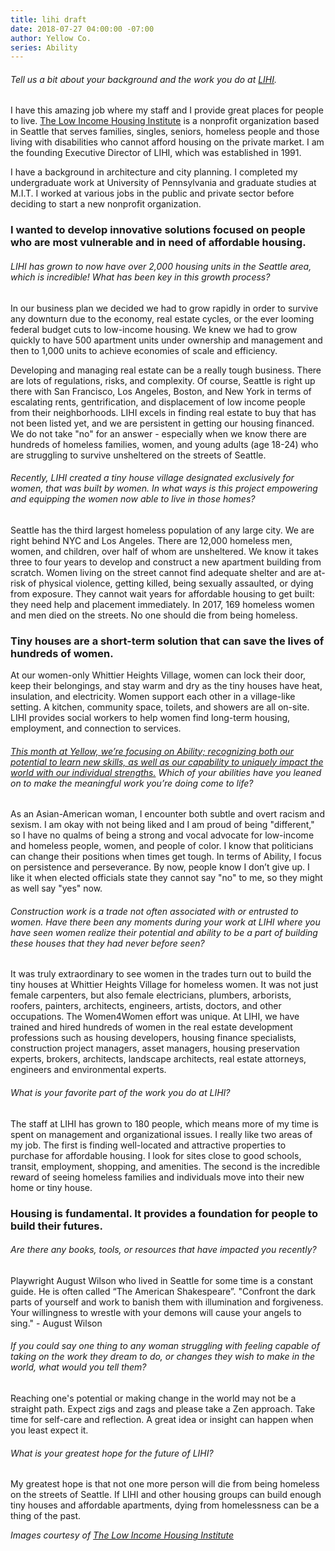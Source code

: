 ```yaml
---
title: lihi draft
date: 2018-07-27 04:00:00 -07:00
author: Yellow Co.
series: Ability
---
```




###### Tell us a bit about your background and the work you do at [LIHI](https://lihi.org/).

I have this amazing job where my staff and I provide great places for people to live. [The Low Income Housing Institute](https://lihi.org/) is a nonprofit organization based in Seattle that serves families, singles, seniors, homeless people and those living with disabilities who cannot afford housing on the private market. I am the founding Executive Director of LIHI, which was established in 1991.  

I have a background in architecture and city planning. I completed my undergraduate work at University of Pennsylvania and graduate studies at M.I.T. I worked at various jobs in the public and private sector before deciding to start a new nonprofit organization. 

### I wanted to develop innovative solutions focused on people who are most vulnerable and in need of affordable housing. 

###### LIHI has grown to now have over 2,000 housing units in the Seattle area, which is incredible! What has been key in this growth process?

In our business plan we decided we had to grow rapidly in order to survive any downturn due to the economy, real estate cycles, or the ever looming federal budget cuts to low-income housing. We knew we had to grow quickly to have 500 apartment units under ownership and management and then to 1,000 units to achieve economies of scale and efficiency.  

Developing and managing real estate can be a really tough business.  There are lots of regulations, risks, and complexity. Of course, Seattle is right up there with San Francisco, Los Angeles, Boston, and New York in terms of escalating rents, gentrification, and displacement of low income people from their neighborhoods. LIHI excels in finding real estate to buy that has not been listed yet, and we are persistent in getting our housing financed. We do not take "no" for an answer - especially when we know there are hundreds of homeless families, women, and young adults (age 18-24) who are struggling to survive unsheltered on the streets of Seattle.  

###### Recently, LIHI created a tiny house village designated exclusively for women, that was built by women. In what ways is this project empowering and equipping the women now able to live in those homes? 

Seattle has the third largest homeless population of any large city. We are right behind NYC and Los Angeles. There are 12,000 homeless men, women, and children, over half of whom are unsheltered. We know it takes three to four years to develop and construct a new apartment building from scratch. Women living on the street cannot find adequate shelter and are at-risk of physical violence, getting killed, being sexually assaulted, or dying from exposure. They cannot wait years for affordable housing to get built: they need help and placement immediately. In 2017, 169 homeless women and men died on the streets. No one should die from being homeless.

### Tiny houses are a short-term solution that can save the lives of hundreds of women. 

At our women-only Whittier Heights Village, women can lock their door, keep their belongings, and stay warm and dry as the tiny houses have heat, insulation, and electricity. Women support each other in a village-like setting. A kitchen, community space, toilets, and showers are all on-site. LIHI provides social workers to help women find long-term housing, employment, and connection to services. 

###### [This month at Yellow, we’re focusing on Ability; recognizing both our potential to learn new skills, as well as our capability to uniquely impact the world with our individual strengths.](https://yellowco.co/blog/2018/07/02/you-are-enough-poem-recognize-ability/) Which of your abilities have you leaned on to make the meaningful work you’re doing come to life?

As an Asian-American woman, I encounter both subtle and overt racism and sexism. I am okay with not being liked and I am proud of being "different," so I have no qualms of being a strong and vocal advocate for low-income and homeless people, women, and people of color. I know that politicians can change their positions when times get tough. In terms of Ability, I focus on persistence and perseverance. By now, people know I don’t give up. I like it when elected officials state they cannot say "no" to me, so they might as well say "yes" now. 

###### Construction work is a trade not often associated with or entrusted to women. Have there been any moments during your work at LIHI where you have seen women realize their potential and ability to be a part of building these houses that they had never before seen?

It was truly extraordinary to see women in the trades turn out to build the tiny houses at Whittier Heights Village for homeless women. It was not just female carpenters, but also female electricians, plumbers, arborists, roofers, painters, architects, engineers, artists, doctors, and other occupations. The Women4Women effort was unique. At LIHI, we have trained and hired hundreds of women in the real estate development professions such as housing developers, housing finance specialists, construction project managers, asset managers, housing preservation experts, brokers, architects, landscape architects, real estate attorneys, engineers and environmental experts. 

###### What is your favorite part of the work you do at LIHI?

The staff at LIHI has grown to 180 people, which means more of my time is spent on management and organizational issues. I really like two areas of my job. The first is finding well-located and attractive properties to purchase for affordable housing. I look for sites close to good schools, transit, employment, shopping, and amenities. The second is the incredible reward of seeing homeless families and individuals move into their new home or tiny house.  

### Housing is fundamental. It provides a foundation for people to build their futures. 

###### Are there any books, tools, or resources that have impacted you recently?

Playwright August Wilson who lived in Seattle for some time is a constant guide. He is often called “The American Shakespeare”. "Confront the dark parts of yourself and work to banish them with illumination and forgiveness. Your willingness to wrestle with your demons will cause your angels to sing." - August Wilson

###### If you could say one thing to any woman struggling with feeling capable of taking on the work they dream to do, or changes they wish to make in the world, what would you tell them? 

Reaching one's potential or making change in the world may not be a straight path. Expect zigs and zags and please take a Zen approach.  Take time for self-care and reflection. A great idea or insight can happen when you least expect it. 

###### What is your greatest hope for the future of LIHI?

My greatest hope is that not one more person will die from being homeless on the streets of Seattle. If LIHI and other housing groups can build enough tiny houses and affordable apartments, dying from homelessness can be a thing of the past. 

_Images courtesy of [The Low Income Housing Institute](https://lihi.org/)_ 